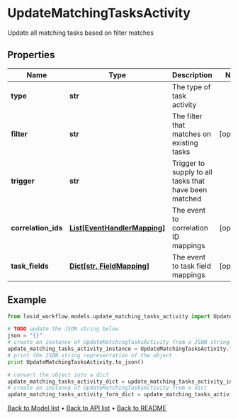 # UpdateMatchingTasksActivity

Update all matching tasks based on filter matches

## Properties
Name | Type | Description | Notes
------------ | ------------- | ------------- | -------------
**type** | **str** | The type of task activity | 
**filter** | **str** | The filter that matches on existing tasks | [optional] 
**trigger** | **str** | Trigger to supply to all tasks that have been matched | 
**correlation_ids** | [**List[EventHandlerMapping]**](EventHandlerMapping.md) | The event to correlation ID mappings | [optional] 
**task_fields** | [**Dict[str, FieldMapping]**](FieldMapping.md) | The event to task field mappings | [optional] 

## Example

```python
from lusid_workflow.models.update_matching_tasks_activity import UpdateMatchingTasksActivity

# TODO update the JSON string below
json = "{}"
# create an instance of UpdateMatchingTasksActivity from a JSON string
update_matching_tasks_activity_instance = UpdateMatchingTasksActivity.from_json(json)
# print the JSON string representation of the object
print UpdateMatchingTasksActivity.to_json()

# convert the object into a dict
update_matching_tasks_activity_dict = update_matching_tasks_activity_instance.to_dict()
# create an instance of UpdateMatchingTasksActivity from a dict
update_matching_tasks_activity_form_dict = update_matching_tasks_activity.from_dict(update_matching_tasks_activity_dict)
```
[Back to Model list](../README.md#documentation-for-models) &#8226; [Back to API list](../README.md#documentation-for-api-endpoints) &#8226; [Back to README](../README.md)


